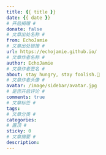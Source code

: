 ```yaml
---
title: {{ title }}
date: {{ date }}
# 开启捐赠 #
donate: false
# 文章出处名称 #
from: EchoJamie
# 文章出处链接 #
url: https://echojamie.github.io/
# 文章作者名称 #
author: EchoJamie
# 文章作者签名 #
about: stay hungry, stay foolish.🦎
# 文章作者头像 #
avatar: /image/sidebar/avatar.jpg
# 是否开启评论 #
comments: true
# 文章标签 #
tags: 
# 文章分类 #
categories: 
# 置顶 #
sticky: 0
# 文章摘要 #
description: 
---
```

